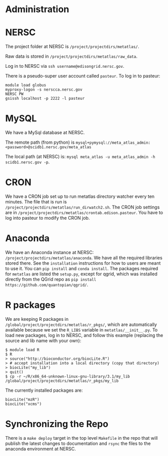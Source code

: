 Administration
==============

NERSC
=====

The project folder at NERSC is `/project/projectdirs/metatlas/`.

Raw data is stored in `/project/projectdirs/metatlas/raw_data`.

Log in to NERSC via `ssh username@edisongrid.nersc.gov`.

There is a pseudo-super user account called `pasteur`. To log in to
pasteur:

    module load globus
    myproxy-logon -s nerscca.nersc.gov
    NERSC PW
    gsissh localhost -p 2222 -l pasteur

MySQL
=====

We have a MySql database at NERSC.

The remote path (from python) is
`mysql+pymysql://meta_atlas_admin:<password>@scidb1.nersc.gov/meta_atlas`

The local path (at NERSC) is:
`mysql meta_atlas -u meta_atlas_admin -h scidb1.nersc.gov -p`.

CRON
====

We have a CRON job set up to run metatlas directory watcher every ten
minutes. The file that is run is
`/project/projectdirs/metatlas/run_dirwatch2.sh`. The CRON job settings
are in `/project/projectdirs/metatlas/crontab.edison.pasteur`. You have
to log into pasteur to modify the CRON job.

Anaconda
========

We have an Anaconda instance at NERSC:
`/project/projectdirs/metatlas/anaconda`. We have all the required
libraries stored there. See the `installation` instructions for how to
users are meant to use it. You can `pip install` and `conda install`.
The packages required for `metatlas` are listed the `setup.py`, except
for qgrid, which was installed directly from the QGrid repo as
`pip install https://github.com/quantopian/qgrid/`.

R packages
==========

We are keeping R packages in
`/global/project/projectdirs/metatlas/r_pkgs/`, which are automatically
available because we set the `R_LIBS` variable in
`metatlas/__init__.py`. To load new packages, log in to NERSC, and
follow this example (replacing the source and lib name with your own):

    $ module load R
    $ R
    > source("http://bioconductor.org/biocLite.R")
    > # accept installation into a local directory (copy that directory)
    > biocLite("my_lib")
    > quit()
    $ cp -r ~/R/x86_64-unknown-linux-gnu-library/3.1/my_lib /global/project/projectdirs/metatlas/r_pkgs/my_lib

The currently installed packages are:

    biocLite("mzR")
    biocLite("xcms")

Synchronizing the Repo
======================

There is a `make deploy` target in the top level `Makefile` in the repo
that will publish the latest changes to documentation and `rsync` the
files to the anaconda environment at NERSC.
